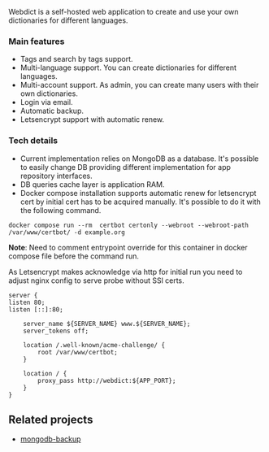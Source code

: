 Webdict is a self-hosted web application to create and use your own dictionaries for different languages.

### Main features
* Tags and search by tags support.
* Multi-language support. You can create dictionaries for different languages.
* Multi-account support. As admin, you can create many users with their own dictionaries.
* Login via email.
* Automatic backup.
* Letsencrypt support with automatic renew.


### Tech details
* Current implementation relies on MongoDB as a database. It's possible to easily change DB providing different implementation for app repository interfaces.
* DB queries cache layer is application RAM.
* Docker compose installation supports automatic renew for letsencrypt cert by initial cert has to be acquired manually. It's possible to do it with the following command.
```
docker compose run --rm  certbot certonly --webroot --webroot-path /var/www/certbot/ -d example.org
```

**Note**: Need to comment entrypoint override for this container in docker compose file before the command run.

As Letsencrypt makes acknowledge via http for initial run you need to adjust nginx config to serve probe without SSl certs.

```
server {
listen 80;
listen [::]:80;

    server_name ${SERVER_NAME} www.${SERVER_NAME};
    server_tokens off;

    location /.well-known/acme-challenge/ {
        root /var/www/certbot;
    }

    location / {
        proxy_pass http://webdict:${APP_PORT};
    }
}
```


## Related projects
* [mongodb-backup](https://github.com/macyan13/mongodb-backup)
